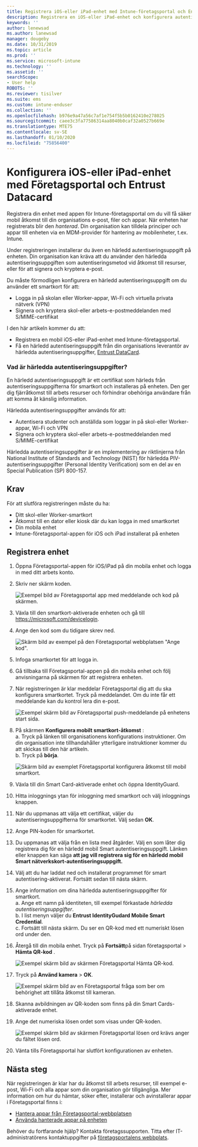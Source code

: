 ```yaml
---
title: Registrera iOS-eller iPad-enhet med Intune-företagsportal och Entrust Datacard
description: Registrera en iOS-eller iPad-enhet och konfigurera autentisering av härledd autentisering med Entrust Datacard.
keywords: ''
author: lenewsad
ms.author: lanewsad
manager: dougeby
ms.date: 10/31/2019
ms.topic: article
ms.prod: ''
ms.service: microsoft-intune
ms.technology: ''
ms.assetid: ''
searchScope:
- User help
ROBOTS: ''
ms.reviewer: tisilver
ms.suite: ems
ms.custom: intune-enduser
ms.collection: ''
ms.openlocfilehash: b976e9a47a56c7af1e754f5b5b0162410e278025
ms.sourcegitcommit: caee3c3fa77586314aa8040b0caf32a0527b669e
ms.translationtype: MTE75
ms.contentlocale: sv-SE
ms.lasthandoff: 01/10/2020
ms.locfileid: "75856400"
---
```

# <a name="set-up-ios-or-ipados-device-with-company-portal-and-entrust-datacard"></a>Konfigurera iOS-eller iPad-enhet med Företagsportal och Entrust Datacard

Registrera din enhet med appen för Intune-företagsportal om du vill få säker mobil åtkomst till din organisations e-post, filer och appar. När enheten har registrerats blir den *hanterad*. Din organisation kan tilldela principer och appar till enheten via en MDM-provider för hantering av mobilenheter, t.ex. Intune.  

Under registreringen installerar du även en härledd autentiseringsuppgift på enheten. Din organisation kan kräva att du använder den härledda autentiseringsuppgiften som autentiseringsmetod vid åtkomst till resurser, eller för att signera och kryptera e-post. 

Du måste förmodligen konfigurera en härledd autentiseringsuppgift om du använder ett smartkort för att:  

* Logga in på skolan eller Worker-appar, Wi-Fi och virtuella privata nätverk (VPN)
* Signera och kryptera skol-eller arbets-e-postmeddelanden med S/MIME-certifikat  

I den här artikeln kommer du att:  

   * Registrera en mobil iOS-eller iPad-enhet med Intune-företagsportal.  
   * Få en härledd autentiseringsuppgift från din organisations leverantör av härledda autentiseringsuppgifter, [Entrust DataCard](https://www.entrustdatacard.com/).  

### <a name="what-are-derived-credentials"></a>Vad är härledda autentiseringsuppgifter?  
En härledd autentiseringsuppgift är ett certifikat som härleds från autentiseringsuppgifterna för smartkort och installeras på enheten. Den ger dig fjärråtkomst till arbets resurser och förhindrar obehöriga användare från att komma åt känslig information.  

Härledda autentiseringsuppgifter används för att: 
* Autentisera studenter och anställda som loggar in på skol-eller Worker-appar, Wi-Fi och VPN
* Signera och kryptera skol-eller arbets-e-postmeddelanden med S/MIME-certifikat

Härledda autentiseringsuppgifter är en implementering av riktlinjerna från National Institute of Standards and Technology (NIST) för härledda PIV-autentiseringsuppgifter (Personal Identity Verification) som en del av en Special Publication (SP) 800-157.  

## <a name="prerequisites"></a>Krav

 För att slutföra registreringen måste du ha:

* Ditt skol-eller Worker-smartkort
* Åtkomst till en dator eller kiosk där du kan logga in med smartkortet
* Din mobila enhet
* Intune-företagsportal-appen för iOS och iPad installerat på enheten  


## <a name="enroll-device"></a>Registrera enhet  
1. Öppna Företagsportal-appen för iOS/iPad på din mobila enhet och logga in med ditt arbets konto.  

2. Skriv ner skärm koden.  

    ![Exempel bild av Företagsportal app med meddelande och kod på skärmen.](./media/copy-code-intercede.png)   

3. Växla till den smartkort-aktiverade enheten och gå till https://microsoft.com/devicelogin. 
4. Ange den kod som du tidigare skrev ned.  

    ![Skärm bild av exempel på den Företagsportal webbplatsen "Ange kod".](./media/enter-code-intercede.png)   

5. Infoga smartkortet för att logga in.   
6. Gå tillbaka till Företagsportal-appen på din mobila enhet och följ anvisningarna på skärmen för att registrera enheten.  
7. När registreringen är klar meddelar Företagsportal dig att du ska konfigurera smartkortet. Tryck på meddelandet. Om du inte får ett meddelande kan du kontrol lera din e-post.   

    ![Exempel skärm bild av Företagsportal push-meddelande på enhetens start sida.](./media/action-required-in-app-intercede.png)  

8. På skärmen **Konfigurera mobilt smartkort-åtkomst** :   
    a. Tryck på länken till organisationens konfigurations instruktioner. Om din organisation inte tillhandahåller ytterligare instruktioner kommer du att skickas till den här artikeln.  
    b. Tryck på **börja**.  

    ![Skärm bild av exemplet Företagsportal konfigurera åtkomst till mobil smartkort.](./media/smart-card-info-intercede.png)

9. Växla till din Smart Card-aktiverade enhet och öppna IdentityGuard. 
10. Hitta inloggnings ytan för inloggning med smartkort och välj inloggnings knappen.  
11. När du uppmanas att välja ett certifikat, väljer du autentiseringsuppgifterna för smartkortet. Välj sedan **OK**. 
12. Ange PIN-koden för smartkortet.  
13. Du uppmanas att välja från en lista med åtgärder. Välj en som låter dig registrera dig för en härledd mobil Smart autentiseringsuppgift. Länken eller knappen kan säga **att jag vill registrera sig för en härledd mobil Smart nätverkskort-autentiseringsuppgift.**  
14. Välj att du har laddat ned och installerat programmet för smart autentisering-aktiverat. Fortsätt sedan till nästa skärm.   
15. Ange information om dina härledda autentiseringsuppgifter för smartkort.  
    a. Ange ett namn på identiteten, till exempel förkastade *härledda autentiseringsuppgifter*.  
    b. I list menyn väljer du **Entrust IdentityGudard Mobile Smart Credential**.  
    c. Fortsätt till nästa skärm. Du ser en QR-kod med ett numeriskt lösen ord under den.  

16. Återgå till din mobila enhet. Tryck på **Fortsätt**på sidan företagsportal > **Hämta QR-kod** . 

    ![Exempel skärm bild av skärmen Företagsportal Hämta QR-kod.](./media/get-qr-code-intercede.png)  
17. Tryck på **Använd kamera** > **OK**.  

    ![Exempel skärm bild av en Företagsportal fråga som ber om behörighet att tillåta åtkomst till kameran.](./media/allow-cp-camera-access-intercede.png)  
18. Skanna avbildningen av QR-koden som finns på din Smart Cards-aktiverade enhet.  
19. Ange det numeriska lösen ordet som visas under QR-koden.  

    ![Exempel skärm bild av skärmen Företagsportal lösen ord krävs anger du fältet lösen ord.](./media/enter-password-derived-credentials.png)   

20. Vänta tills Företagsportal har slutfört konfigurationen av enheten.  


## <a name="next-steps"></a>Nästa steg  
När registreringen är klar har du åtkomst till arbets resurser, till exempel e-post, Wi-Fi och alla appar som din organisation gör tillgängliga. Mer information om hur du hämtar, söker efter, installerar och avinstallerar appar i Företagsportal finns i:

* [Hantera appar från Företagsportal-webbplatsen](manage-apps-cpweb.md)  
* [Använda hanterade appar på enheten](use-managed-apps-on-your-device-ios.md)  

Behöver du fortfarande hjälp? Kontakta företagssupporten. Titta efter IT-administratörens kontaktuppgifter på [företagsportalens webbplats](https://go.microsoft.com/fwlink/?linkid=2010980).  
